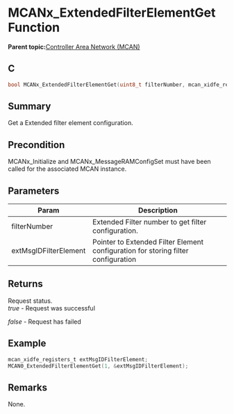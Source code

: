 # MCANx\_ExtendedFilterElementGet Function

**Parent topic:**[Controller Area Network \(MCAN\)](GUID-C9F1E50C-1EF0-4941-A9CB-89808C7C54AF.md)

## C

```c
bool MCANx_ExtendedFilterElementGet(uint8_t filterNumber, mcan_xidfe_registers_t *extMsgIDFilterElement) // x - Instance of the MCAN peripheral
```

## Summary

Get a Extended filter element configuration.

## Precondition

MCANx\_Initialize and MCANx\_MessageRAMConfigSet must have been called for the associated MCAN instance.

## Parameters

|Param|Description|
|-----|-----------|
|filterNumber|Extended Filter number to get filter configuration.|
|extMsgIDFilterElement|Pointer to Extended Filter Element configuration for storing filter configuration|

## Returns

Request status.<br />*true* - Request was successful

*false* - Request has failed

## Example

```c
mcan_xidfe_registers_t extMsgIDFilterElement;
MCAN0_ExtendedFilterElementGet(1, &extMsgIDFilterElement);
```

## Remarks

None.

